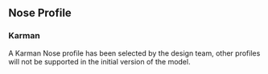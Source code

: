 ## Nose Profile


### Karman

A Karman Nose profile has been selected by the design team, other profiles will not be supported in the initial version of the model.
